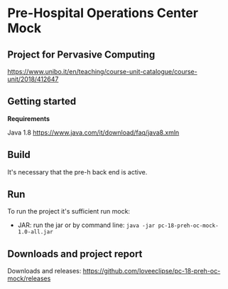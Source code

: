 # Pre-Hospital Operations Center Mock

## Project for Pervasive Computing
https://www.unibo.it/en/teaching/course-unit-catalogue/course-unit/2018/412647

## Getting started
<Strong>Requirements</Strong>

Java 1.8 https://www.java.com/it/download/faq/java8.xmln

## Build
It's necessary that the pre-h back end is active.

## Run
To run the project it's sufficient run mock:
- JAR: run the jar or by command line: `java -jar pc-18-preh-oc-mock-1.0-all.jar`

## Downloads and project report 
Downloads and releases: https://github.com/loveeclipse/pc-18-preh-oc-mock/releases
